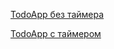 <a href="https://vercel.com/georgiysids-projects/todo-app">TodoApp без таймера</a>

<a href="https://todo-dx2x12xsa-georgiysids-projects.vercel.app/#">TodoApp с таймером</a>



